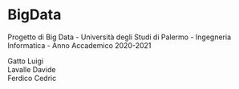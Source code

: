 # BigData
Progetto di Big Data - Università degli Studi di Palermo - Ingegneria Informatica - Anno Accademico 2020-2021

Gatto Luigi<br/>
Lavalle Davide<br/>
Ferdico Cedric
